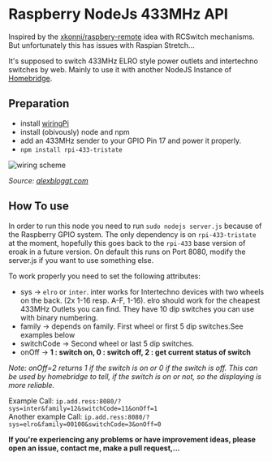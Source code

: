 # Raspberry NodeJs 433MHz API

Inspired by the [xkonni/raspbery-remote](https://github.com/xkonni/raspberry-remote) idea with RCSwitch mechanisms. But unfortunately this has issues with Raspian Stretch...  

It's supposed to switch 433MHz ELRO style power outlets and intertechno switches by web. Mainly to use it with another NodeJS Instance of [Homebridge](https://github.com/nfarina/homebridge).

## Preparation

* install [wiringPi](https://projects.drogon.net/raspberry-pi/wiringpi/)
* install (obivously) node and npm
* add an 433MHz sender to your GPIO Pin 17 and power it properly.
* `npm install rpi-433-tristate`

![wiring scheme](https://alexbloggt.com/wp-content/uploads/2015/04/RPi-433MHz-Transmitter_neu_Steckplatine.png)

*Source: [alexbloggt.com](https://alexbloggt.com)*

## How To use

In order to run this node you need to run `sudo nodejs server.js` because of the Raspberry GPIO system.
The only dependency is on `rpi-433-tristate` at the moment, hopefully this goes back to the `rpi-433` base version of eroak in a future version.
On default this runs on Port 8080, modify the server.js if you want to use something else.

To work properly you need to set the following attributes:

* sys -> `elro` or `inter`. inter works for Intertechno devices with two wheels on the back. (2x 1-16 resp. A-F, 1-16).
    elro should work for the cheapest 433MHz Outlets you can find. They have 10 dip switches you can use with binary numbering.
* family -> depends on family. First wheel or first 5 dip switches.See examples below
* switchCode -> Second wheel or last 5 dip switches.
* onOff -> **1 : switch on, 0 : switch off, 2 : get current status of switch**

*Note: onOff=2 returns 1 if the switch is on or 0 if the switch is off. This can be used by homebridge to tell, if the switch is on or not, so the displaying is more reliable.*

Example Call:           `ip.add.ress:8080/?sys=inter&family=12&switchCode=11&onOff=1`  
Another example Call:   `ip.add.ress:8080/?sys=elro&family=00100&switchCode=3&onOff=0`

**If you're experiencing any problems or have improvement ideas, please open an issue, contact me, make a pull request,...**
